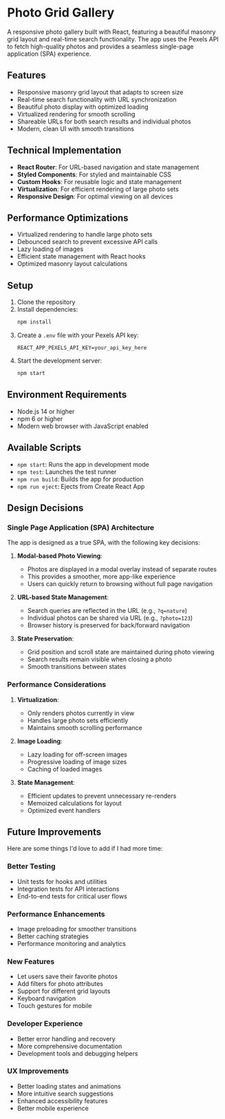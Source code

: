 # Photo Grid Gallery

A responsive photo gallery built with React, featuring a beautiful masonry grid layout and real-time search functionality. The app uses the Pexels API to fetch high-quality photos and provides a seamless single-page application (SPA) experience.

## Features

- Responsive masonry grid layout that adapts to screen size
- Real-time search functionality with URL synchronization
- Beautiful photo display with optimized loading
- Virtualized rendering for smooth scrolling
- Shareable URLs for both search results and individual photos
- Modern, clean UI with smooth transitions

## Technical Implementation

- **React Router**: For URL-based navigation and state management
- **Styled Components**: For styled and maintainable CSS
- **Custom Hooks**: For reusable logic and state management
- **Virtualization**: For efficient rendering of large photo sets
- **Responsive Design**: For optimal viewing on all devices

## Performance Optimizations

- Virtualized rendering to handle large photo sets
- Debounced search to prevent excessive API calls
- Lazy loading of images
- Efficient state management with React hooks
- Optimized masonry layout calculations

## Setup

1. Clone the repository
2. Install dependencies:
   ```bash
   npm install
   ```
3. Create a `.env` file with your Pexels API key:
   ```
   REACT_APP_PEXELS_API_KEY=your_api_key_here
   ```
4. Start the development server:
   ```bash
   npm start
   ```

## Environment Requirements

- Node.js 14 or higher
- npm 6 or higher
- Modern web browser with JavaScript enabled

## Available Scripts

- `npm start`: Runs the app in development mode
- `npm test`: Launches the test runner
- `npm run build`: Builds the app for production
- `npm run eject`: Ejects from Create React App

## Design Decisions

### Single Page Application (SPA) Architecture

The app is designed as a true SPA, with the following key decisions:

1. **Modal-based Photo Viewing**:

   - Photos are displayed in a modal overlay instead of separate routes
   - This provides a smoother, more app-like experience
   - Users can quickly return to browsing without full page navigation

2. **URL-based State Management**:

   - Search queries are reflected in the URL (e.g., `?q=nature`)
   - Individual photos can be shared via URL (e.g., `?photo=123`)
   - Browser history is preserved for back/forward navigation

3. **State Preservation**:
   - Grid position and scroll state are maintained during photo viewing
   - Search results remain visible when closing a photo
   - Smooth transitions between states

### Performance Considerations

1. **Virtualization**:

   - Only renders photos currently in view
   - Handles large photo sets efficiently
   - Maintains smooth scrolling performance

2. **Image Loading**:

   - Lazy loading for off-screen images
   - Progressive loading of image sizes
   - Caching of loaded images

3. **State Management**:
   - Efficient updates to prevent unnecessary re-renders
   - Memoized calculations for layout
   - Optimized event handlers

## Future Improvements

Here are some things I'd love to add if I had more time:

### Better Testing

- Unit tests for hooks and utilities
- Integration tests for API interactions
- End-to-end tests for critical user flows

### Performance Enhancements

- Image preloading for smoother transitions
- Better caching strategies
- Performance monitoring and analytics

### New Features

- Let users save their favorite photos
- Add filters for photo attributes
- Support for different grid layouts
- Keyboard navigation
- Touch gestures for mobile

### Developer Experience

- Better error handling and recovery
- More comprehensive documentation
- Development tools and debugging helpers

### UX Improvements

- Better loading states and animations
- More intuitive search suggestions
- Enhanced accessibility features
- Better mobile experience
